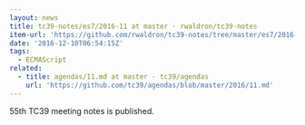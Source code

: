 ```yaml
---
layout: news
title: tc39-notes/es7/2016-11 at master · rwaldron/tc39-notes
item-url: 'https://github.com/rwaldron/tc39-notes/tree/master/es7/2016-11'
date: '2016-12-10T06:54:15Z'
tags:
  - ECMAScript
related:
  - title: agendas/11.md at master · tc39/agendas
    url: 'https://github.com/tc39/agendas/blob/master/2016/11.md'
---
```

55th TC39 meeting notes is published.
